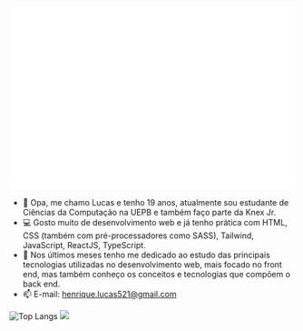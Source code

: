 ![Metrics](/github-metrics.svg)

- 👋 Opa, me chamo Lucas e tenho 19 anos, atualmente sou estudante de Ciências da Computação na UEPB e também faço parte da Knex Jr.
- 💻 Gosto muito de desenvolvimento web e já tenho prática com HTML, CSS (também com pré-processadores como SASS), Tailwind, JavaScript, ReactJS, TypeScript.
- 🌱 Nos últimos meses tenho me dedicado ao estudo das principais tecnologias utilizadas no desenvolvimento web, mais focado no front end, mas também conheço os conceitos e tecnologias que compõem o back end.
- 📫 E-mail: henrique.lucas521@gmail.com



![Top Langs](https://github-readme-stats.vercel.app/api/top-langs/?username=luketeeeeee&layout=compact&theme=dracula)
<a href="https://github.com/luketeeeeee"/>
<img height="165em" src="https://github-readme-stats.vercel.app/api?username=luketeeeeee&show_icons=true&theme=dracula&include_all_commits=true&count_private=true"/>

<!---
luketeeeeee/luketeeeeee is a ✨ special ✨ repository because its `README.md` (this file) appears on your GitHub profile.
You can click the Preview link to take a look at your changes.
--->

